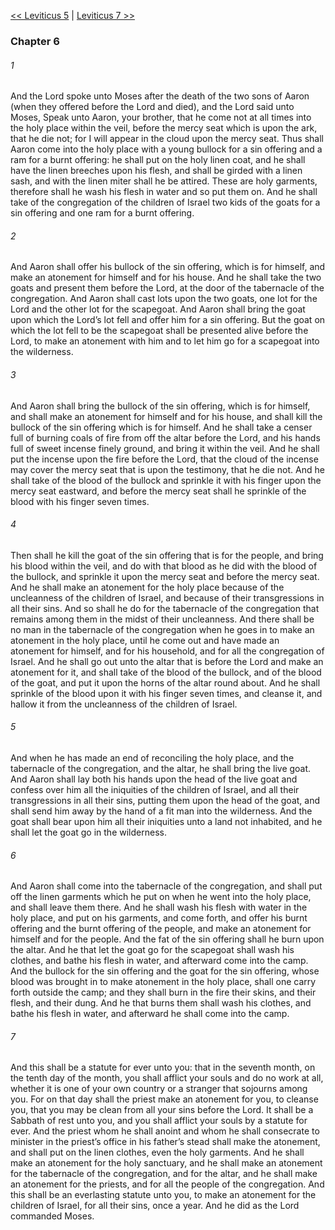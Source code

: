 [<< Leviticus 5](Leviticus%205.md)  |  [Leviticus 7 >>](Leviticus%207.md)

### Chapter 6
###### 1
And the Lord spoke unto Moses after the death of the two sons of Aaron (when they offered before the Lord and died), and the Lord said unto Moses, Speak unto Aaron, your brother, that he come not at all times into the holy place within the veil, before the mercy seat which is upon the ark, that he die not; for I will appear in the cloud upon the mercy seat. Thus shall Aaron come into the holy place with a young bullock for a sin offering and a ram for a burnt offering: he shall put on the holy linen coat, and he shall have the linen breeches upon his flesh, and shall be girded with a linen sash, and with the linen miter shall he be attired. These are holy garments, therefore shall he wash his flesh in water and so put them on. And he shall take of the congregation of the children of Israel two kids of the goats for a sin offering and one ram for a burnt offering.

###### 2
And Aaron shall offer his bullock of the sin offering, which is for himself, and make an atonement for himself and for his house. And he shall take the two goats and present them before the Lord, at the door of the tabernacle of the congregation. And Aaron shall cast lots upon the two goats, one lot for the Lord and the other lot for the scapegoat. And Aaron shall bring the goat upon which the Lord’s lot fell and offer him for a sin offering. But the goat on which the lot fell to be the scapegoat shall be presented alive before the Lord, to make an atonement with him and to let him go for a scapegoat into the wilderness.

###### 3
And Aaron shall bring the bullock of the sin offering, which is for himself, and shall make an atonement for himself and for his house, and shall kill the bullock of the sin offering which is for himself. And he shall take a censer full of burning coals of fire from off the altar before the Lord, and his hands full of sweet incense finely ground, and bring it within the veil. And he shall put the incense upon the fire before the Lord, that the cloud of the incense may cover the mercy seat that is upon the testimony, that he die not. And he shall take of the blood of the bullock and sprinkle it with his finger upon the mercy seat eastward, and before the mercy seat shall he sprinkle of the blood with his finger seven times.

###### 4
Then shall he kill the goat of the sin offering that is for the people, and bring his blood within the veil, and do with that blood as he did with the blood of the bullock, and sprinkle it upon the mercy seat and before the mercy seat. And he shall make an atonement for the holy place because of the uncleanness of the children of Israel, and because of their transgressions in all their sins. And so shall he do for the tabernacle of the congregation that remains among them in the midst of their uncleanness. And there shall be no man in the tabernacle of the congregation when he goes in to make an atonement in the holy place, until he come out and have made an atonement for himself, and for his household, and for all the congregation of Israel. And he shall go out unto the altar that is before the Lord and make an atonement for it, and shall take of the blood of the bullock, and of the blood of the goat, and put it upon the horns of the altar round about. And he shall sprinkle of the blood upon it with his finger seven times, and cleanse it, and hallow it from the uncleanness of the children of Israel.

###### 5
And when he has made an end of reconciling the holy place, and the tabernacle of the congregation, and the altar, he shall bring the live goat. And Aaron shall lay both his hands upon the head of the live goat and confess over him all the iniquities of the children of Israel, and all their transgressions in all their sins, putting them upon the head of the goat, and shall send him away by the hand of a fit man into the wilderness. And the goat shall bear upon him all their iniquities unto a land not inhabited, and he shall let the goat go in the wilderness.

###### 6
And Aaron shall come into the tabernacle of the congregation, and shall put off the linen garments which he put on when he went into the holy place, and shall leave them there. And he shall wash his flesh with water in the holy place, and put on his garments, and come forth, and offer his burnt offering and the burnt offering of the people, and make an atonement for himself and for the people. And the fat of the sin offering shall he burn upon the altar. And he that let the goat go for the scapegoat shall wash his clothes, and bathe his flesh in water, and afterward come into the camp. And the bullock for the sin offering and the goat for the sin offering, whose blood was brought in to make atonement in the holy place, shall one carry forth outside the camp; and they shall burn in the fire their skins, and their flesh, and their dung. And he that burns them shall wash his clothes, and bathe his flesh in water, and afterward he shall come into the camp.

###### 7
And this shall be a statute for ever unto you: that in the seventh month, on the tenth day of the month, you shall afflict your souls and do no work at all, whether it is one of your own country or a stranger that sojourns among you. For on that day shall the priest make an atonement for you, to cleanse you, that you may be clean from all your sins before the Lord. It shall be a Sabbath of rest unto you, and you shall afflict your souls by a statute for ever. And the priest whom he shall anoint and whom he shall consecrate to minister in the priest’s office in his father’s stead shall make the atonement, and shall put on the linen clothes, even the holy garments. And he shall make an atonement for the holy sanctuary, and he shall make an atonement for the tabernacle of the congregation, and for the altar, and he shall make an atonement for the priests, and for all the people of the congregation. And this shall be an everlasting statute unto you, to make an atonement for the children of Israel, for all their sins, once a year. And he did as the Lord commanded Moses.